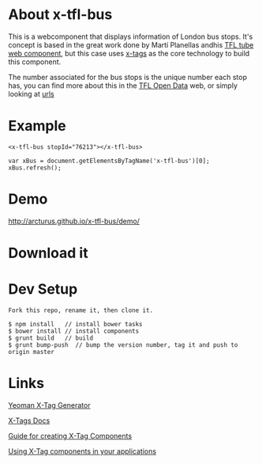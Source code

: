 # About x-tfl-bus
This is a webcomponent that displays information of London bus stops. It's concept is based in the great work done by Martí Planellas andhis [TFL tube web component](https://github.com/beldar/tfl-status), but this case uses [x-tags](https://github.com/beldar/tfl-status) as the core technology to build this component.

The number associated for the bus stops is the unique number each stop has, you can find more about this in the [TFL Open Data](http://www.tfl.gov.uk/info-for/open-data-users/) web, or simply looking at [urls](http://m.countdown.tfl.gov.uk/stopsNearPostcode/wc2)

# Example

```
<x-tfl-bus stopId="76213"></x-tfl-bus>
```

```
var xBus = document.getElementsByTagName('x-tfl-bus')[0];
xBus.refresh();
```

# Demo

http://arcturus.github.io/x-tfl-bus/demo/

# Download it


# Dev Setup

```
Fork this repo, rename it, then clone it.

$ npm install	// install bower tasks
$ bower install	// install components
$ grunt build   // build
$ grunt bump-push  // bump the version number, tag it and push to origin master

```



# Links

[Yeoman X-Tag Generator](https://github.com/x-tag/x-tag-generator)

[X-Tags Docs](http://x-tags.org/docs)

[Guide for creating X-Tag Components](https://github.com/x-tag/core/wiki/Creating-X-Tag-Components)

[Using X-Tag components in your applications](https://github.com/x-tag/core/wiki/Using-our-Web-Components-in-Your-Application)
